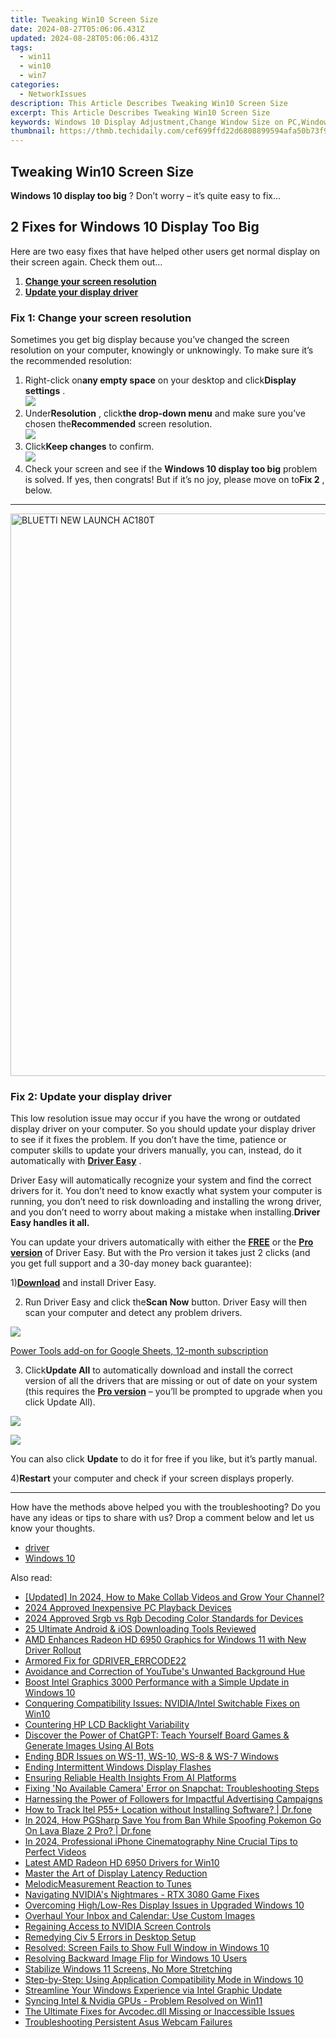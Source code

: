 ```yaml
---
title: Tweaking Win10 Screen Size
date: 2024-08-27T05:06:06.431Z
updated: 2024-08-28T05:06:06.431Z
tags:
  - win11
  - win10
  - win7
categories:
  - NetworkIssues
description: This Article Describes Tweaking Win10 Screen Size
excerpt: This Article Describes Tweaking Win10 Screen Size
keywords: Windows 10 Display Adjustment,Change Window Size on PC,Windows Settings Screensize Customization,Optimizing Screen Resolution on Windows 10,Resize Windows Display Without Software,Windows 10 Display Adjustment Guide,Maximizing Screen Area of Windows 10 PC
thumbnail: https://thmb.techidaily.com/cef699ffd22d6808899594afa50b73f9f6bcef39d36826c1b9832e7227280bd9.jpg
---
```


## Tweaking Win10 Screen Size

**Windows 10 display too big** ? Don’t worry – it’s quite easy to fix…

## 2 Fixes for Windows 10 Display Too Big

 Here are two easy fixes that have helped other users get normal display on their screen again. Check them out…

1. **[Change your screen resolution](#F1)**
2. [**Update your display driver**](#F2)

### **Fix 1: Change your screen resolution**

 Sometimes you get big display because you’ve changed the screen resolution on your computer, knowingly or unknowingly. To make sure it’s the recommended resolution:

1. Right-click on**any empty space** on your desktop and click**Display settings** .  
![](https://images.drivereasy.com/wp-content/uploads/2018/10/img_5bd2e21ce4cd4.jpg)
2. Under**Resolution** , click**the drop-down menu** and make sure you’ve chosen the**Recommended** screen resolution.  
![](https://images.drivereasy.com/wp-content/uploads/2018/10/img_5bd2e27ee9b46.jpg)
3. Click**Keep changes** to confirm.  
![](https://images.drivereasy.com/wp-content/uploads/2018/10/img_5bd2e308683d2.jpg)
4. Check your screen and see if the **Windows 10 display too big** problem is solved. If yes, then congrats! But if it’s no joy, please move on to**Fix 2** , below.

---

<!-- affiliate ads begin -->
<a href="https://bluettide.pxf.io/c/5597632/2042332/17092" target="_top" id="2042332"><img src="//a.impactradius-go.com/display-ad/17092-2042332" border="0" alt="BLUETTI NEW LAUNCH AC180T" width="960" height="900"/></a><img height="0" width="0" src="https://imp.pxf.io/i/5597632/2042332/17092" style="position:absolute;visibility:hidden;" border="0" />
<!-- affiliate ads end -->
### **Fix 2: Update your display driver**

 This low resolution issue may occur if you have the wrong or outdated display driver on your computer. So you should update your display driver to see if it fixes the problem. If you don’t have the time, patience or computer skills to update your drivers manually, you can, instead, do it automatically with [**Driver Easy**](https://tools.techidaily.com/drivereasy/download/) .

 Driver Easy will automatically recognize your system and find the correct drivers for it. You don’t need to know exactly what system your computer is running, you don’t need to risk downloading and installing the wrong driver, and you don’t need to worry about making a mistake when installing.**Driver Easy handles it all.**

 You can update your drivers automatically with either the [**FREE**](https://tools.techidaily.com/drivereasy/download/) or the [**Pro version**](https://tools.techidaily.com/drivereasy/download/) of Driver Easy. But with the Pro version it takes just 2 clicks (and you get full support and a 30-day money back guarantee):

 1)[**Download**](https://tools.techidaily.com/drivereasy/download/) and install Driver Easy.

 2) Run Driver Easy and click the**Scan Now** button. Driver Easy will then scan your computer and detect any problem drivers.

![](https://images.drivereasy.com/wp-content/uploads/2018/10/img_5bd2ee46484b2.jpg)

<!-- affiliate ads begin -->
<a href="https://secure.2checkout.com/order/checkout.php?PRODS=4721564&QTY=1&AFFILIATE=108875&CART=1">Power Tools add-on for Google Sheets, 12-month subscription</a>
<!-- affiliate ads end -->
 3) Click**Update All** to automatically download and install the correct version of all the drivers that are missing or out of date on your system (this requires the [**Pro version**](https://tools.techidaily.com/drivereasy/download/) – you’ll be prompted to upgrade when you click Update All).

![](https://images.drivereasy.com/wp-content/uploads/2018/10/img_5bd2ee5440679.jpg)

<!-- affiliate ads begin -->
<a href="https://secure.2checkout.com/order/checkout.php?PRODS=3546200&QTY=1&AFFILIATE=108875&CART=1"><img src="http://www.binteko.com/sites/default/files/banner01_468x60a.gif" border="0"></a>
<!-- affiliate ads end -->
 You can also click **Update** to do it for free if you like, but it’s partly manual.

 4)**Restart** your computer and check if your screen displays properly.

---

 How have the methods above helped you with the troubleshooting? Do you have any ideas or tips to share with us? Drop a comment below and let us know your thoughts.

* [driver](https://tools.techidaily.com/drivereasy/download/)
* [Windows 10](https://tools.techidaily.com/drivereasy/download/)

<ins class="adsbygoogle"
     style="display:block"
     data-ad-format="autorelaxed"
     data-ad-client="ca-pub-7571918770474297"
     data-ad-slot="1223367746"></ins>



<ins class="adsbygoogle"
     style="display:block"
     data-ad-client="ca-pub-7571918770474297"
     data-ad-slot="8358498916"
     data-ad-format="auto"
     data-full-width-responsive="true"></ins>





<span class="atpl-alsoreadstyle">Also read:</span>
<div><ul>
<li><a href="https://eaxpv-info.techidaily.com/updated-in-2024-how-to-make-collab-videos-and-grow-your-channel/"><u>[Updated] In 2024, How to Make Collab Videos and Grow Your Channel?</u></a></li>
<li><a href="https://screen-recording.techidaily.com/2024-approved-inexpensive-pc-playback-devices/"><u>2024 Approved  Inexpensive PC Playback Devices</u></a></li>
<li><a href="https://extra-support.techidaily.com/2024-approved-srgb-vs-rgb-decoding-color-standards-for-devices/"><u>2024 Approved  Srgb vs Rgb  Decoding Color Standards for Devices</u></a></li>
<li><a href="https://youtube-blog.techidaily.com/timate-android-and-ios-downloading-tools-reviewed/"><u>25 Ultimate Android & iOS Downloading Tools Reviewed</u></a></li>
<li><a href="https://network-issues.techidaily.com/amd-enhances-radeon-hd-6950-graphics-for-windows-11-with-new-driver-rollout/"><u>AMD Enhances Radeon HD 6950 Graphics for Windows 11 with New Driver Rollout</u></a></li>
<li><a href="https://network-issues.techidaily.com/armored-fix-for-gdrivererrcode22/"><u>Armored Fix for GDRIVER_ERRCODE22</u></a></li>
<li><a href="https://network-issues.techidaily.com/avoidance-and-correction-of-youtubes-unwanted-background-hue/"><u>Avoidance and Correction of YouTube's Unwanted Background Hue</u></a></li>
<li><a href="https://network-issues.techidaily.com/boost-intel-graphics-3000-performance-with-a-simple-update-in-windows-10/"><u>Boost Intel Graphics 3000 Performance with a Simple Update in Windows 10</u></a></li>
<li><a href="https://network-issues.techidaily.com/conquering-compatibility-issues-nvidiaintel-switchable-fixes-on-win10/"><u>Conquering Compatibility Issues: NVIDIA/Intel Switchable Fixes on Win10</u></a></li>
<li><a href="https://network-issues.techidaily.com/countering-hp-lcd-backlight-variability/"><u>Countering HP LCD Backlight Variability</u></a></li>
<li><a href="https://tech-haven.techidaily.com/discover-the-power-of-chatgpt-teach-yourself-board-games-and-generate-images-using-ai-bots/"><u>Discover the Power of ChatGPT: Teach Yourself Board Games & Generate Images Using AI Bots</u></a></li>
<li><a href="https://network-issues.techidaily.com/ending-bdr-issues-on-ws-11-ws-10-ws-8-and-ws-7-windows/"><u>Ending BDR Issues on WS-11, WS-10, WS-8 & WS-7 Windows</u></a></li>
<li><a href="https://network-issues.techidaily.com/ending-intermittent-windows-display-flashes/"><u>Ending Intermittent Windows Display Flashes</u></a></li>
<li><a href="https://tech-hub.techidaily.com/ensuring-reliable-health-insights-from-ai-platforms/"><u>Ensuring Reliable Health Insights From AI Platforms</u></a></li>
<li><a href="https://win-answers.techidaily.com/fixing-no-available-camera-error-on-snapchat-troubleshooting-steps/"><u>Fixing 'No Available Camera' Error on Snapchat: Troubleshooting Steps</u></a></li>
<li><a href="https://instagram-video-files.techidaily.com/harnessing-the-power-of-followers-for-impactful-advertising-campaigns/"><u>Harnessing the Power of Followers for Impactful Advertising Campaigns</u></a></li>
<li><a href="https://android-location-track.techidaily.com/how-to-track-itel-p55plus-location-without-installing-software-drfone-by-drfone-virtual-android/"><u>How to Track Itel P55+ Location without Installing Software? | Dr.fone</u></a></li>
<li><a href="https://android-pokemon-go.techidaily.com/in-2024-how-pgsharp-save-you-from-ban-while-spoofing-pokemon-go-on-lava-blaze-2-pro-drfone-by-drfone-virtual-android/"><u>In 2024, How PGSharp Save You from Ban While Spoofing Pokemon Go On Lava Blaze 2 Pro? | Dr.fone</u></a></li>
<li><a href="https://extra-guidance.techidaily.com/in-2024-professional-iphone-cinematography-nine-crucial-tips-to-perfect-videos/"><u>In 2024, Professional iPhone Cinematography  Nine Crucial Tips to Perfect Videos</u></a></li>
<li><a href="https://network-issues.techidaily.com/latest-amd-radeon-hd-6950-drivers-for-win10/"><u>Latest AMD Radeon HD 6950 Drivers for Win10</u></a></li>
<li><a href="https://network-issues.techidaily.com/master-the-art-of-display-latency-reduction/"><u>Master the Art of Display Latency Reduction</u></a></li>
<li><a href="https://screen-recording.techidaily.com/melodicmeasurement-reaction-to-tunes/"><u>MelodicMeasurement  Reaction to Tunes</u></a></li>
<li><a href="https://network-issues.techidaily.com/navigating-nvidias-nightmares-rtx-3080-game-fixes/"><u>Navigating NVIDIA's Nightmares - RTX 3080 Game Fixes</u></a></li>
<li><a href="https://network-issues.techidaily.com/overcoming-highlow-res-display-issues-in-upgraded-windows-10/"><u>Overcoming High/Low-Res Display Issues in Upgraded Windows 10</u></a></li>
<li><a href="https://win11.techidaily.com/overhaul-your-inbox-and-calendar-use-custom-images/"><u>Overhaul Your Inbox and Calendar: Use Custom Images</u></a></li>
<li><a href="https://network-issues.techidaily.com/regaining-access-to-nvidia-screen-controls/"><u>Regaining Access to NVIDIA Screen Controls</u></a></li>
<li><a href="https://network-issues.techidaily.com/remedying-civ-5-errors-in-desktop-setup/"><u>Remedying Civ 5 Errors in Desktop Setup</u></a></li>
<li><a href="https://network-issues.techidaily.com/resolved-screen-fails-to-show-full-window-in-windows-10/"><u>Resolved: Screen Fails to Show Full Window in Windows 10</u></a></li>
<li><a href="https://network-issues.techidaily.com/resolving-backward-image-flip-for-windows-10-users/"><u>Resolving Backward Image Flip for Windows 10 Users</u></a></li>
<li><a href="https://network-issues.techidaily.com/stabilize-windows-11-screens-no-more-stretching/"><u>Stabilize Windows 11 Screens, No More Stretching</u></a></li>
<li><a href="https://tech-renaissance.techidaily.com/step-by-step-using-application-compatibility-mode-in-windows-10/"><u>Step-by-Step: Using Application Compatibility Mode in Windows 10</u></a></li>
<li><a href="https://network-issues.techidaily.com/streamline-your-windows-experience-via-intel-graphic-update/"><u>Streamline Your Windows Experience via Intel Graphic Update</u></a></li>
<li><a href="https://network-issues.techidaily.com/syncing-intel-and-nvidia-gpus-problem-resolved-on-win11/"><u>Syncing Intel & Nvidia GPUs - Problem Resolved on Win11</u></a></li>
<li><a href="https://techtrends.techidaily.com/the-ultimate-fixes-for-avcodecdll-missing-or-inaccessible-issues/"><u>The Ultimate Fixes for Avcodec.dll Missing or Inaccessible Issues</u></a></li>
<li><a href="https://network-issues.techidaily.com/troubleshooting-persistent-asus-webcam-failures/"><u>Troubleshooting Persistent Asus Webcam Failures</u></a></li>
</ul></div>
